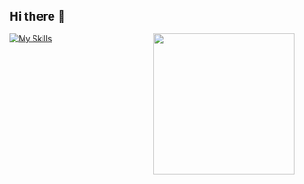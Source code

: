 ## Hi there 👋

<!--
**Jonatandeabreu/Jonatandeabreu** is a ✨ _special_ ✨ repository because its `README.md` (this file) appears on your GitHub profile.

Here are some ideas to get you started:

- 🔭 I’m currently working on ...
- 🌱 I’m currently learning ...
- 👯 I’m looking to collaborate on ...
- 🤔 I’m looking for help with ...
- 💬 Ask me about ...
- 📫 How to reach me: ...
- 😄 Pronouns: ...
- ⚡ Fun fact: ...
-->
[![My Skills](https://skillicons.dev/icons?i=js,html,css,bootstrap,c,git,github,java,php,postman,react,spring,unity,vscode,nodejs,mongodb,mysql,firebase,express,discord)](https://skillicons.dev)
<picture> <img align="right" src="https://github.com/7oSkaaa/7oSkaaa/blob/main/Images/Right_Side.gif?raw=true" width = 250px></picture>
